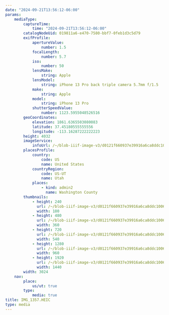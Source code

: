 ```yaml
---
date: "2024-09-21T13:56:12-06:00"
params:
    mediaType:
        captureTime:
            time: "2024-09-21T13:56:12-06:00"
        catalogNodeUid: 019811a6-e470-7580-bbf7-0feb1d3c5d79
        exifProfile:
            apertureValue:
                number: 1.5
            focalLength:
                number: 5.7
            iso:
                number: 50
            lensMake:
                string: Apple
            lensModel:
                string: iPhone 13 Pro back triple camera 5.7mm f/1.5
            make:
                string: Apple
            model:
                string: iPhone 13 Pro
            shutterSpeedValue:
                number: 1123.5955048526516
        geoCoordinates:
            elevation: 1861.6365503080083
            latitude: 37.45180555555556
            longitude: -113.16287222222223
        height: 4032
        imageService:
            infoUrl: /~/blob-iiif-image-v3/d0121f660937e39916a6ca8ddc1006b760f6ccc49b36564ba4291d36d6c06d2c/info.json
        placesProfile:
            country:
                code: US
                name: United States
            countryRegion:
                code: US-UT
                name: Utah
            places:
                - kind: admin2
                  name: Washington County
        thumbnails:
            - height: 240
              url: /~/blob-iiif-image-v3/d0121f660937e39916a6ca8ddc1006b760f6ccc49b36564ba4291d36d6c06d2c/full/180%2C240/0/default.jpg
              width: 180
            - height: 480
              url: /~/blob-iiif-image-v3/d0121f660937e39916a6ca8ddc1006b760f6ccc49b36564ba4291d36d6c06d2c/full/360%2C480/0/default.jpg
              width: 360
            - height: 720
              url: /~/blob-iiif-image-v3/d0121f660937e39916a6ca8ddc1006b760f6ccc49b36564ba4291d36d6c06d2c/full/540%2C720/0/default.jpg
              width: 540
            - height: 1280
              url: /~/blob-iiif-image-v3/d0121f660937e39916a6ca8ddc1006b760f6ccc49b36564ba4291d36d6c06d2c/full/960%2C1280/0/default.jpg
              width: 960
            - height: 1920
              url: /~/blob-iiif-image-v3/d0121f660937e39916a6ca8ddc1006b760f6ccc49b36564ba4291d36d6c06d2c/full/1440%2C1920/0/default.jpg
              width: 1440
        width: 3024
    nav:
        place:
            us/ut: true
        type:
            media: true
title: IMG_1357.HEIC
type: media
---
```

